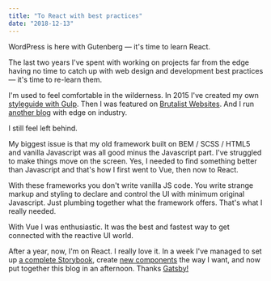 ```yaml
---
title: "To React with best practices"
date: "2018-12-13"
---
```


WordPress is here with Gutenberg &mdash; it's time to learn React.

The last two years I've spent with working on projects far from the edge having no time to catch up with
web design and development best practices &mdash; it's time to re-learn them.

I'm used to feel comfortable in the wilderness. In 2015 I've created my own [styleguide with Gulp](http://metamn.io/styleguide/). Then I was featured on [Brutalist Websites](http://brutalistwebsites.com/metamn.io_gust/). And I run [another blog](http://metamn.io/beat/) with edge on industry.

I still feel left behind.

My biggest issue is that my old framework built on BEM / SCSS / HTML5 and vanilla Javascript was all good minus the Javascript part. I've struggled to make things move on the screen. Yes, I needed to find something better than Javascript and that's how I first went to Vue, then now to React.

With these frameworks you don't write vanilla JS code. You write strange markup and styling to declare and control the UI with minimum original Javascript. Just plumbing together what the framework offers. That's what I really needed.

With Vue I was enthusiastic. It was the best and fastest way to get connected with the reactive UI world.

After a year, now, I'm on React. I really love it. In a week I've managed to set up [a complete Storybook](http://metamn.io/mr-ui/), create [new components](https://github.com/metamn/new-component) the way I want, and now put together this blog in an afternoon. Thanks [Gatsby!](https://www.gatsbyjs.org/)
